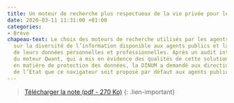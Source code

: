 ```yaml
---
title: Un moteur de recherche plus respectueux de la vie privée pour les agents publics
date: 2020-03-11 11:31:00 +01:00
categories:
- Brève
chapeau-text: Le choix des moteurs de recherche utilisés par les agents a des conséquences
  sur la diversité de l’information disponible aux agents publics et la protection
  de leurs données personnelles et professionnelles. Après un audit interministériel
  du moteur Qwant, qui a mis en évidence des qualités de cette solution notamment
  en matière de protection des données, la DINUM a demandé aux directions du numérique
  de l’Etat que ce navigateur soit proposé par défaut aux agents publics.
---
```


> [Télécharger la note (pdf - 270&nbsp;Ko)](/uploads/note_moteur-recherche_20200107.PDF)
{: .lien-important}